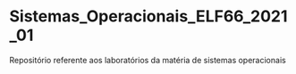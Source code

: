 # Sistemas_Operacionais_ELF66_2021_01
Repositório referente aos laboratórios da matéria de sistemas operacionais
